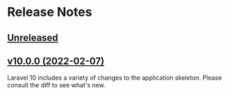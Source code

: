 # Release Notes

## [Unreleased](https://github.com/laravel/laravel/compare/v9.5.1...master)

## [v10.0.0 (2022-02-07)](https://github.com/laravel/laravel/compare/v9.5.1...master)

Laravel 10 includes a variety of changes to the application skeleton. Please consult the diff to see what's new.
